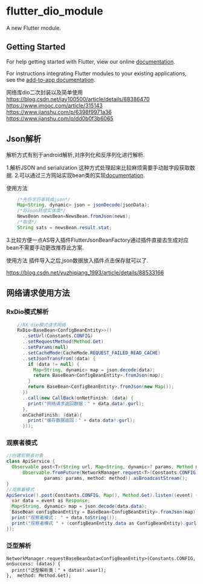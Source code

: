 # flutter_dio_module

A new Flutter module.

## Getting Started

For help getting started with Flutter, view our online
[documentation](https://flutter.dev/).

For instructions integrating Flutter modules to your existing applications,
see the [add-to-app documentation](https://flutter.dev/docs/development/add-to-app).

网络库dio二次封装以及简单使用
https://blog.csdn.net/jay100500/article/details/88386470
https://www.imooc.com/article/315143
https://www.jianshu.com/p/6398f9971a36
https://www.jianshu.com/p/dd0b0f3b6065

## Json解析

解析方式有别于android解析,对序列化和反序列化进行解析.

1.解析JSON and serialization 这种方式处理起来比较麻烦需要手动敲字段获取数据.
2.可以通过三方网站实现bean类的实现[documentation](https://javiercbk.github.io/json_to_dart/).

使用方法

```java
    /*先将字符串转成json*/
    Map<String, dynamic> json = jsonDecode(jsonData);
    /*将Json转成实体类*/
    NewsBean newsBean=NewsBean.fromJson(news);
    /*取值*/
    String sats = newsBean.result.stat;
```

3.比较方便一点AS导入插件FlutterJsonBeanFactory通过插件直接去生成对应bean不需要手动更改推荐此方案.

使用方法 插件导入之后,json数据放入插件点击保存就可以了.

https://blog.csdn.net/yuzhiqiang_1993/article/details/88533166

## 网络请求使用方法

### RxDio模式解析

```java
    //RX dio模式请求网络
    RxDio<BaseBean<ConfigBeanEntity>>()
      ..setUrl(Constants.CONFIG)
      ..setRequestMethod(Method.Get)
      ..setParams(null)
      ..setCacheMode(CacheMode.REQUEST_FAILED_READ_CACHE)
      ..setJsonTransFrom((data) {
        if (data != null) {
          Map<String, dynamic> map = json.decode(data);
          return BaseBean<ConfigBeanEntity>.fromJson(map);
        }
        return BaseBean<ConfigBeanEntity>.fromJson(new Map());
      })
      ..call(new CallBack(onNetFinish: (data) {
        print("网络请求返回数据：" + data.data!.gurl);
      },
      onCacheFinish: (data){
        print("缓存数据返回：" + data.data!.gurl);
      }));
```

### 观察者模式

```java
//创建观察者对象
class ApiService {
  Observable post<T>(String url, Map<String, dynamic>? params, Method method) =>
      Observable.fromFuture(NetworkManager.request<T>(Constants.CONFIG,
              params: params, method: method)).asBroadcastStream();
}
//观察着模式
ApiService().post(Constants.CONFIG, Map(), Method.Get).listen((event) {
  var data = event as Response;
  Map<String, dynamic> map = json.decode(data.data);
  BaseBean configBeanEntity = BaseBean<ConfigBeanEntity>.fromJson(map);
  print("观察者模式： " + data.toString());
  print("观察者模式 " + (configBeanEntity.data as ConfigBeanEntity).gurl);
});

```

### 泛型解析

```
NetworkManager.requestBaseBeanData<ConfigBeanEntity>(Constants.CONFIG, onSuccess: (datas) {
  print("泛型解析类：" + datas!.wsurl);
},  method: Method.Get);
```
